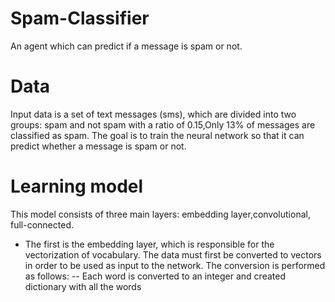 # Spam-Classifier 
   An agent which can predict if a message is spam or not.
   
   
# Data
Input data is a set of text messages (sms), which are divided into two groups: spam and not spam with a ratio of 0.15,Only 13% of messages are classified as spam. The goal is to train the neural network so that it
can predict whether a message is spam or not.

# Learning model

This model consists of three main layers: embedding layer,convolutional, full-connected.
- The first is the embedding layer, which is responsible for the vectorization of vocabulary. The data must first be
converted to vectors in order to be used as input to the network. The conversion is performed as follows:
-- Each word is converted to an integer and created dictionary with all the words
      
  
